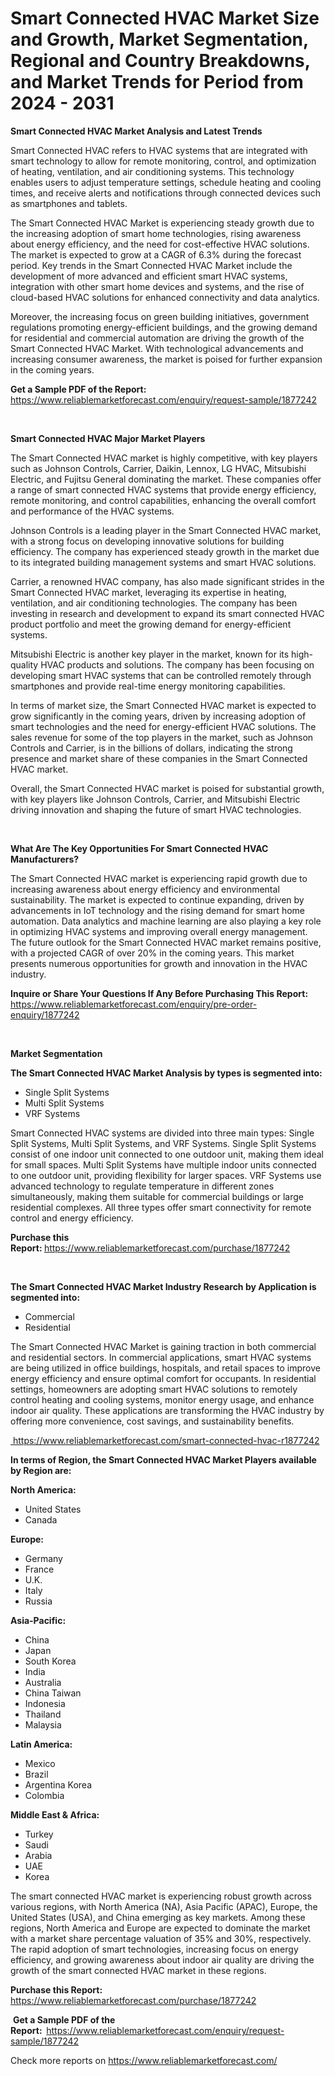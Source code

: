 <p><h1>Smart Connected HVAC Market Size and Growth, Market Segmentation, Regional and Country Breakdowns, and Market Trends for Period from 2024 -  2031</h1></p><p><strong>Smart Connected HVAC Market Analysis and Latest Trends</strong></p>
<p><p>Smart Connected HVAC refers to HVAC systems that are integrated with smart technology to allow for remote monitoring, control, and optimization of heating, ventilation, and air conditioning systems. This technology enables users to adjust temperature settings, schedule heating and cooling times, and receive alerts and notifications through connected devices such as smartphones and tablets.</p><p>The Smart Connected HVAC Market is experiencing steady growth due to the increasing adoption of smart home technologies, rising awareness about energy efficiency, and the need for cost-effective HVAC solutions. The market is expected to grow at a CAGR of 6.3% during the forecast period. Key trends in the Smart Connected HVAC Market include the development of more advanced and efficient smart HVAC systems, integration with other smart home devices and systems, and the rise of cloud-based HVAC solutions for enhanced connectivity and data analytics.</p><p>Moreover, the increasing focus on green building initiatives, government regulations promoting energy-efficient buildings, and the growing demand for residential and commercial automation are driving the growth of the Smart Connected HVAC Market. With technological advancements and increasing consumer awareness, the market is poised for further expansion in the coming years.</p></p>
<p><strong>Get a Sample PDF of the Report:&nbsp;</strong> <a href="https://www.reliablemarketforecast.com/enquiry/request-sample/1877242">https://www.reliablemarketforecast.com/enquiry/request-sample/1877242</a></p>
<p>&nbsp;</p>
<p><strong>Smart Connected HVAC Major Market Players</strong></p>
<p><p>The Smart Connected HVAC market is highly competitive, with key players such as Johnson Controls, Carrier, Daikin, Lennox, LG HVAC, Mitsubishi Electric, and Fujitsu General dominating the market. These companies offer a range of smart connected HVAC systems that provide energy efficiency, remote monitoring, and control capabilities, enhancing the overall comfort and performance of the HVAC systems.</p><p>Johnson Controls is a leading player in the Smart Connected HVAC market, with a strong focus on developing innovative solutions for building efficiency. The company has experienced steady growth in the market due to its integrated building management systems and smart HVAC solutions.</p><p>Carrier, a renowned HVAC company, has also made significant strides in the Smart Connected HVAC market, leveraging its expertise in heating, ventilation, and air conditioning technologies. The company has been investing in research and development to expand its smart connected HVAC product portfolio and meet the growing demand for energy-efficient systems.</p><p>Mitsubishi Electric is another key player in the market, known for its high-quality HVAC products and solutions. The company has been focusing on developing smart HVAC systems that can be controlled remotely through smartphones and provide real-time energy monitoring capabilities.</p><p>In terms of market size, the Smart Connected HVAC market is expected to grow significantly in the coming years, driven by increasing adoption of smart technologies and the need for energy-efficient HVAC solutions. The sales revenue for some of the top players in the market, such as Johnson Controls and Carrier, is in the billions of dollars, indicating the strong presence and market share of these companies in the Smart Connected HVAC market.</p><p>Overall, the Smart Connected HVAC market is poised for substantial growth, with key players like Johnson Controls, Carrier, and Mitsubishi Electric driving innovation and shaping the future of smart HVAC technologies.</p></p>
<p>&nbsp;</p>
<p><strong>What Are The Key Opportunities For Smart Connected HVAC Manufacturers?</strong></p>
<p><p>The Smart Connected HVAC market is experiencing rapid growth due to increasing awareness about energy efficiency and environmental sustainability. The market is expected to continue expanding, driven by advancements in IoT technology and the rising demand for smart home automation. Data analytics and machine learning are also playing a key role in optimizing HVAC systems and improving overall energy management. The future outlook for the Smart Connected HVAC market remains positive, with a projected CAGR of over 20% in the coming years. This market presents numerous opportunities for growth and innovation in the HVAC industry.</p></p>
<p><strong>Inquire or Share Your Questions If Any Before Purchasing This Report:</strong> <a href="https://www.reliablemarketforecast.com/enquiry/pre-order-enquiry/1877242">https://www.reliablemarketforecast.com/enquiry/pre-order-enquiry/1877242</a></p>
<p>&nbsp;</p>
<p><strong>Market Segmentation</strong></p>
<p><strong>The Smart Connected HVAC Market Analysis by types is segmented into:</strong></p>
<p><ul><li>Single Split Systems</li><li>Multi Split Systems</li><li>VRF Systems</li></ul></p>
<p><p>Smart Connected HVAC systems are divided into three main types: Single Split Systems, Multi Split Systems, and VRF Systems. Single Split Systems consist of one indoor unit connected to one outdoor unit, making them ideal for small spaces. Multi Split Systems have multiple indoor units connected to one outdoor unit, providing flexibility for larger spaces. VRF Systems use advanced technology to regulate temperature in different zones simultaneously, making them suitable for commercial buildings or large residential complexes. All three types offer smart connectivity for remote control and energy efficiency.</p></p>
<p><strong>Purchase this Report:&nbsp;</strong><a href="https://www.reliablemarketforecast.com/purchase/1877242">https://www.reliablemarketforecast.com/purchase/1877242</a></p>
<p>&nbsp;</p>
<p><strong>The Smart Connected HVAC Market Industry Research by Application is segmented into:</strong></p>
<p><ul><li>Commercial</li><li>Residential</li></ul></p>
<p><p>The Smart Connected HVAC Market is gaining traction in both commercial and residential sectors. In commercial applications, smart HVAC systems are being utilized in office buildings, hospitals, and retail spaces to improve energy efficiency and ensure optimal comfort for occupants. In residential settings, homeowners are adopting smart HVAC solutions to remotely control heating and cooling systems, monitor energy usage, and enhance indoor air quality. These applications are transforming the HVAC industry by offering more convenience, cost savings, and sustainability benefits.</p></p>
<p><a href="https://www.reliablemarketforecast.com/smart-connected-hvac-r1877242">&nbsp;https://www.reliablemarketforecast.com/smart-connected-hvac-r1877242</a></p>
<p><strong>In terms of Region, the Smart Connected HVAC Market Players available by Region are:</strong></p>
<p>
    <p> <strong> North America: </strong>
        <ul>
            <li>United States</li>
            <li>Canada</li>
        </ul>
        </p> 
    <p> <strong> Europe: </strong>
        <ul>
            <li>Germany</li>
            <li>France</li>
            <li>U.K.</li>
            <li>Italy</li>
            <li>Russia</li>
        </ul>
        </p> 
    <p> <strong> Asia-Pacific: </strong>
        <ul>
            <li>China</li>
            <li>Japan</li>
            <li>South Korea</li>
            <li>India</li>
            <li>Australia</li>
            <li>China Taiwan</li>
            <li>Indonesia</li>
            <li>Thailand</li>
            <li>Malaysia</li>
        </ul>
        </p> 
    <p> <strong> Latin America: </strong>
        <ul>
            <li>Mexico</li>
            <li>Brazil</li>
            <li>Argentina Korea</li>
            <li>Colombia</li>
        </ul>
        </p> 
    <p> <strong> Middle East & Africa: </strong>
        <ul>
            <li>Turkey</li>
            <li>Saudi</li>
            <li>Arabia</li>
            <li>UAE</li>
            <li>Korea</li>
        </ul>
    </p>
    </p>
<p><p>The smart connected HVAC market is experiencing robust growth across various regions, with North America (NA), Asia Pacific (APAC), Europe, the United States (USA), and China emerging as key markets. Among these regions, North America and Europe are expected to dominate the market with a market share percentage valuation of 35% and 30%, respectively. The rapid adoption of smart technologies, increasing focus on energy efficiency, and growing awareness about indoor air quality are driving the growth of the smart connected HVAC market in these regions.</p></p>
<p><strong>Purchase this Report: </strong><a href="https://www.reliablemarketforecast.com/purchase/1877242">https://www.reliablemarketforecast.com/purchase/1877242</a></p>
<p>&nbsp;<strong>Get a Sample PDF of the Report:&nbsp;&nbsp;</strong><a href="https://www.reliablemarketforecast.com/enquiry/request-sample/1877242">https://www.reliablemarketforecast.com/enquiry/request-sample/1877242</a></p>
<p><strong></strong></p>
<p>Check more reports on <a href="https://www.reliablemarketforecast.com/">https://www.reliablemarketforecast.com/</a></p>